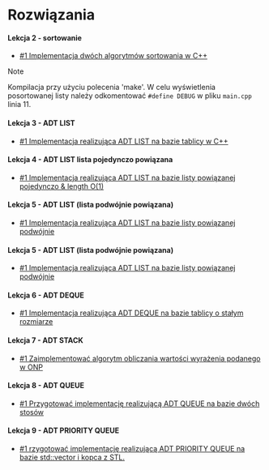 # **Rozwiązania**

#### **Lekcja 2 - sortowanie**
* [#1 Implementacja dwóch algorytmów sortowania w C++](/Lekcja_2/)
>[!NOTE]
> Kompilacja przy użyciu polecenia 'make'. W celu wyświetlenia posortowanej listy należy odkomentować ```#define DEBUG``` w pliku ```main.cpp``` linia 11.

#### **Lekcja 3 - ADT LIST**
* [#1 Implementacja realizująca ADT LIST na bazie tablicy w C++](/lekcja_3/)


#### **Lekcja 4 - ADT LIST lista pojedynczo powiązana**
* [#1 Implementacja realizująca ADT LIST na bazie listy powiązanej pojedynczo & length O(1)](/lekcja_4/)

#### **Lekcja 5 - ADT LIST (lista podwójnie powiązana)**
* [#1 Implementacja realizująca ADT LIST na bazie listy  powiązanej podwójnie](/lekcja_5/)

#### **Lekcja 5 - ADT LIST (lista podwójnie powiązana)**
* [#1 Implementacja realizująca ADT LIST na bazie listy  powiązanej podwójnie](/lekcja_5/)

#### **Lekcja 6 - ADT DEQUE**
* [#1 Implementacja realizująca ADT DEQUE na bazie tablicy o stałym rozmiarze ](/lekcja_6/)

#### **Lekcja 7 -  ADT STACK**
* [#1 Zaimplementować algorytm obliczania wartości wyrażenia podanego w ONP](/lekcja_7/)

#### **Lekcja 8 -  ADT QUEUE**
* [#1 Przygotować implementację realizującą ADT QUEUE na bazie dwóch stosów](/lekcja_8/)


#### **Lekcja 9 - ADT PRIORITY QUEUE**
* [#1 rzygotować implementację realizującą ADT PRIORITY QUEUE na bazie std::vector i kopca z STL.](/lekcja_9/)

